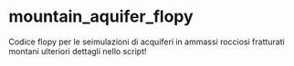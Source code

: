 # mountain_aquifer_flopy
Codice flopy per le seimulazioni di acquiferi in ammassi rocciosi fratturati montani
ulteriori dettagli nello script! 
